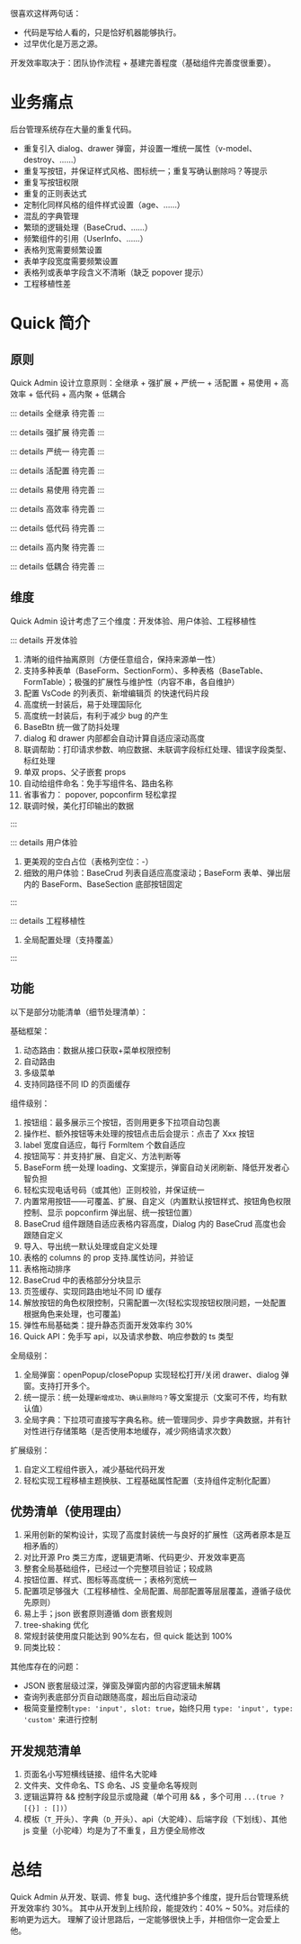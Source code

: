 很喜欢这样两句话：

- 代码是写给人看的，只是恰好机器能够执行。
- 过早优化是万恶之源。

开发效率取决于：团队协作流程 + 基建完善程度（基础组件完善度很重要）。

# 业务痛点

后台管理系统存在大量的重复代码。

- 重复引入 dialog、drawer 弹窗，并设置一堆统一属性（v-model、destroy、……）
- 重复写按钮，并保证样式风格、图标统一；重复写确认删除吗？等提示
- 重复写按钮权限
- 重复的正则表达式
- 定制化同样风格的组件样式设置（age、……）
- 混乱的字典管理
- 繁琐的逻辑处理（BaseCrud、……）
- 频繁组件的引用（UserInfo、……）
- 表格列宽需要频繁设置
- 表单字段宽度需要频繁设置
- 表格列或表单字段含义不清晰（缺乏 popover 提示）
- 工程移植性差

# Quick 简介

## 原则

Quick Admin 设计立意原则：全继承 + 强扩展 + 严统一 + 活配置 + 易使用 + 高效率 + 低代码 + 高内聚 + 低耦合

::: details 全继承
待完善
:::

::: details 强扩展
待完善
:::

::: details 严统一
待完善
:::

::: details 活配置
待完善
:::

::: details 易使用
待完善
:::

::: details 高效率
待完善
:::

::: details 低代码
待完善
:::

::: details 高内聚
待完善
:::

::: details 低耦合
待完善
:::

## 维度

Quick Admin 设计考虑了三个维度：开发体验、用户体验、工程移植性

::: details 开发体验

1. 清晰的组件抽离原则（方便任意组合，保持来源单一性）
2. 支持多种表单（BaseForm、SectionForm）、多种表格（BaseTable、FormTable）；极强的扩展性与维护性（内容不串，各自维护）
3. 配置 VsCode 的列表页、新增编辑页 的快速代码片段
4. 高度统一封装后，易于处理国际化
5. 高度统一封装后，有利于减少 bug 的产生
6. BaseBtn 统一做了防抖处理
7. dialog 和 drawer 内部都会自动计算自适应滚动高度
8. 联调帮助：打印请求参数、响应数据、未联调字段标红处理、错误字段类型、标红处理
9. 单双 props、父子嵌套 props
10. 自动给组件命名：免手写组件名、路由名称
11. 省事省力： popover, popconfirm 轻松拿捏
12. 联调时候，美化打印输出的数据

:::

::: details 用户体验

1. 更美观的空白占位（表格列空位：-）
2. 细致的用户体验：BaseCrud 列表自适应高度滚动；BaseForm 表单、弹出层内的 BaseForm、BaseSection 底部按钮固定

:::

::: details 工程移植性

1. 全局配置处理（支持覆盖）

:::

## 功能

以下是部分功能清单（细节处理清单）：

基础框架：

1. 动态路由：数据从接口获取+菜单权限控制
2. 自动路由
3. 多级菜单
4. 支持同路径不同 ID 的页面缓存

组件级别：

1. 按钮组：最多展示三个按钮，否则用更多下拉项自动包裹
2. 操作栏、额外按钮等未处理的按钮点击后会提示：点击了 Xxx 按钮
3. label 宽度自适应，每行 FormItem 个数自适应
4. 按钮简写：并支持扩展、自定义、方法判断等
5. BaseForm 统一处理 loading、文案提示，弹窗自动关闭刷新、降低开发者心智负担
6. 轻松实现电话号码（或其他）正则校验，并保证统一
7. 内置常用按钮——可覆盖、扩展、自定义（内置默认按钮样式、按钮角色权限控制、显示 popconfirm 弹出层、统一按钮位置）
8. BaseCrud 组件跟随自适应表格内容高度，Dialog 内的 BaseCrud 高度也会跟随自定义
9. 导入、导出统一默认处理或自定义处理
10. 表格的 columns 的 prop 支持.属性访问，并验证
11. 表格拖动排序
12. BaseCrud 中的表格部分分块显示
13. 页签缓存、实现同路由地址不同 ID 缓存
14. 解放按钮的角色权限控制，只需配置一次(轻松实现按钮权限问题，一处配置根据角色来处理，也可覆盖)
15. 弹性布局基础类：提升静态页面开发效率约 30%
16. Quick API：免手写 api，以及请求参数、响应参数的 ts 类型

全局级别：

1. 全局弹窗：openPopup/closePopup 实现轻松打开/关闭 drawer、dialog 弹窗。支持打开多个。
2. 统一提示：统一处理`新增成功`、`确认删除吗？`等文案提示（文案可不传，均有默认值）
3. 全局字典：下拉项可直接写字典名称。统一管理同步、异步字典数据，并有针对性进行存储策略（是否使用本地缓存，减少网络请求次数）

扩展级别：

1. 自定义工程组件嵌入，减少基础代码开发
2. 轻松实现工程移植主题换肤、工程基础属性配置（支持组件定制化配置）

## 优势清单（使用理由）

1. 采用创新的架构设计，实现了高度封装统一与良好的扩展性（这两者原本是互相矛盾的）
2. 对比开源 Pro 类三方库，逻辑更清晰、代码更少、开发效率更高
3. 整套全局基础组件，已经过一个完整项目验证；较成熟
4. 按钮位置、样式、图标等高度统一；表格列宽统一
5. 配置项足够强大（工程移植性、全局配置、局部配置等层层覆盖，遵循子级优先原则）
6. 易上手；json 嵌套原则遵循 dom 嵌套规则
7. tree-shaking 优化
8. 常规封装使用度只能达到 90%左右，但 quick 能达到 100%
9. 同类比较：

其他库存在的问题：

- JSON 嵌套层级过深，弹窗及弹窗内部的内容逻辑未解耦
- 查询列表底部分页自动跟随高度，超出后自动滚动
- 极简变量控制`type: 'input', slot: true`，始终只用 `type: 'input', type: 'custom'` 来进行控制

## 开发规范清单

1. 页面名小写短横线链接、组件名大驼峰
2. 文件夹、文件命名、TS 命名、JS 变量命名等规则
3. 逻辑运算符 && 控制字段显示或隐藏（单个可用 && ，多个可用 `...(true ? [{}] : [])`）
4. 模板（`T_`开头）、字典（`D_`开头）、api（大驼峰）、后端字段（下划线）、其他 js 变量（小驼峰）均是为了不重复，且方便全局修改

# 总结

Quick Admin 从开发、联调、修复 bug、迭代维护多个维度，提升后台管理系统开发效率约 30%。
其中从开发到上线阶段，能提效约：40% ~ 50%。对后续的影响更为远大。
理解了设计思路后，一定能够很快上手，并相信你一定会爱上他。
